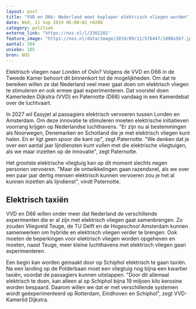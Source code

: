 ```yaml
---
layout: post
title: "VVD en D66: Nederland moet koploper elektrisch vliegen worden"
date: Wed, 11 Sep 2019 06:00:02 +0200
category: politiek
externe_link: "https://nos.nl/l/2301201"
feature_image: "https://nos.nl/data/image/2019/09/11/576447/1008x567.jpg"
aantal: 304
unieke: 185
bron: NOS
---
```


<p>Elektrisch vliegen naar Londen of Oslo? Volgens de VVD en D66 in de Tweede Kamer behoort dit binnenkort tot de mogelijkheden. Om dat te bereiken willen ze dat Nederland veel meer gaat doen om elektrisch vliegen te stimuleren en ook ermee gaat experimenteren. Dat voorstel doen Kamerleden Dijkstra (VVD) en Paternotte (D66) vandaag in een Kamerdebat over de luchtvaart.</p>
<p>In 2027 wil Easyjet al passagiers elektrisch vervoeren tussen Londen en Amsterdam. Om deze innovatie te stimuleren moeten elektrische initiatieven voorrang krijgen op Nederlandse luchthavens. "Er zijn nu al bestemmingen als Noorwegen, Denemarken en Schotland die je met elektrisch vliegen kunt halen. En er ligt geen spoor die kant op", zegt Paternotte. "We denken dat je over een aantal jaar lijndiensten kunt vullen met die elektrische vliegtuigen, als we maar inzetten op de innovatie", zegt Paternotte.</p>
<p>Het grootste elektrische vliegtuig kan op dit moment slechts negen personen vervoeren. "Maar de ontwikkelingen gaan razendsnel, als we over een paar jaar dertig mensen elektrisch kunnen vervoeren zou je het al kunnen inzetten als lijndienst", vindt Paternotte.</p>
<h2>Elektrisch taxiën</h2>
<p>VVD en D66 willen onder meer dat Nederland de verschillende experimenten die er al zijn met elektrisch vliegen gaat samenbrengen. Zo zouden Vliegveld Teuge, de TU Delft en de Hogeschool Amsterdam kunnen samenwerken om hybride en elektrisch vliegen verder te brengen. Ook moeten de beperkingen voor elektrisch vliegen worden opgeheven en moeten, naast Teuge, meer kleine luchthavens met elektrisch vliegen gaan experimenteren.</p>
<p>Een begin kan worden gemaakt door op Schiphol elektrisch te gaan taxiën. Na een landing op de Polderbaan moet een vliegtuig nog bijna een kwartier taxiën, voordat de passagiers kunnen uitstappen. "Door dit allemaal elektrisch te doen, kan alleen al op Schiphol bijna 19 miljoen kilo kerosine worden bespaard. Daarom willen we dat er met verschillende systemen wordt geëxperimenteerd op Rotterdam, Eindhoven en Schiphol", zegt VVD-Kamerlid Dijkstra.</p>

